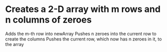 # Creates a 2-D array with m rows and n columns of zeroes
 
 Adds the m-th row into newArray
 Pushes n zeroes into the current row to create the columns
 Pushes the current row, which now has n zeroes in it, to the array
